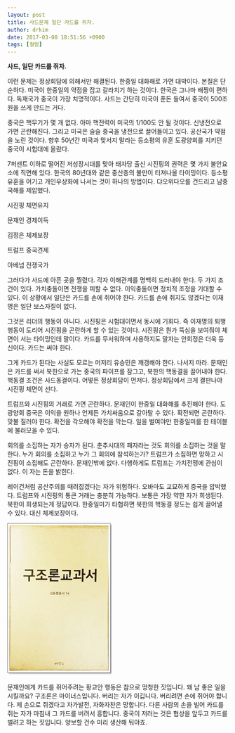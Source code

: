 ```yaml
---
layout: post
title: 사드문제 일단 카드를 쥐자.
author: drkim
date: 2017-03-08 18:51:56 +0900
tags: [컬럼]
---
```

**사드, 일단 카드를 쥐자.**

  


이런 문제는 정상회담에 의해서만 해결된다. 한중일 대화해로 가면 대박이다. 본질은 단순하다. 미국이 한중일의 약점을 잡고 갈라치기 하는 것이다. 한국은 그나마 배짱이 편하다. 독재국가 중국이 가장 치명적이다. 사드는 간단히 미국이 푼돈 들여서 중국이 500조 원을 쓰게 만드는 거다. 

  


중국은 핵무기가 몇 개 없다. 아마 핵전력이 미국의 1/100도 안 될 것이다. 신냉전으로 가면 곤란해진다. 그리고 미국은 슬슬 중국을 냉전으로 끌어들이고 있다. 공산국가 약점을 노린 것이다. 향후 50년간 미국과 맞서지 말라는 등소평의 유훈 도광양회를 지키던 중국이 시험대에 올랐다. 

  


7퍼센트 이하로 떨어진 저성장시대를 맞아 태자당 출신 시진핑의 권력은 몇 가지 불안요소에 직면해 있다. 한국의 80년대와 같은 중산층의 불만이 터져나올 타이밍이다. 등소평 유훈을 어기고 개인우상화에 나서는 것이 하나의 방법이다. 댜오위다오를 건드리고 남중국해를 제압했다. 

  


시진핑 체면유지  
      
문재인 경제이득

김정은 체제보장  
      
트럼프 중국견제  
      
아베넘 전쟁국가

  


그러다가 사드에 아픈 곳을 찔렸다. 각자 이해관계를 명백히 드러내야 한다. 두 가지 조건이 있다. 가치충돌이면 전쟁을 피할 수 없다. 이익충돌이면 정치적 조정을 기대할 수 있다. 이 상황에서 일단은 카드를 손에 쥐어야 한다. 카드를 손에 쥐지도 않겠다는 이재명은 일단 보스자질이 없다. 

  


그것은 리더의 행동이 아니다. 시진핑은 시험대이면서 동시에 기회다. 즉 이재명의 퇴행행동이 도리어 시진핑을 곤란하게 할 수 있는 것이다. 시진핑은 뭔가 뚝심을 보여줘야 체면이 서는 타이밍인데 말이다. 카드를 무서워하며 사용하지도 말자는 안희정은 더욱 등신이다. 카드는 써야 한다.

  


그게 카드가 된다는 사실도 모르는 머저리 유승민은 깨갱해야 한다. 나서지 마라. 문재인은 카드를 써서 북한으로 가는 중국의 파이프를 잠그고, 북한의 핵동결을 끌어내야 한다. 핵동결 조건은 사드동결이다. 어떻든 정상회담이 먼저다. 정상회담에서 크게 결판나야 시진핑 체면이 선다.

  


트럼프와 시진핑의 거래로 가면 곤란하다. 문재인이 한중일 대화해를 추진해야 한다. 도광양회 중국은 이익을 원하나 언제든 가치싸움으로 갈아탈 수 있다. 확전되면 곤란하다. 맞불 질러야 한다. 확전을 각오해야 확전을 막는다. 일을 벌여야만 한중일미를 한 테이블에 불러모을 수 있다. 

  


회의를 소집하는 자가 승자가 된다. 춘추시대의 패자라는 것도 회의를 소집하는 것을 말한다. 누가 회의를 소집하고 누가 그 회의에 참석하는가? 트럼프가 소집하면 망하고 시진핑이 소집해도 곤란하다. 문재인밖에 없다. 다행하게도 트럼프는 가치전쟁에 관심이 없다. 이 자는 돈을 밝힌다. 

  


레이건처럼 공산주의를 때려잡겠다는 자가 위험하다. 오바마도 교묘하게 중국을 압박했다. 트럼프와 시진핑의 통큰 거래는 충분히 가능하다. 보통은 가장 약한 자가 희생된다. 북한이 희생되는게 정답이다. 한중일미가 타협하면 북한의 핵동결 정도는 쉽게 끌어낼 수 있다. 대신 체제보장이다. 

  


  



 
![](/files/attach/images/199/512/817/20170108_234810.jpg) 

  


문재인에게 카드를 쥐어주려는 황교안 행동은 참으로 멍청한 짓입니다. 왜 남 좋은 일을 시킬까요? 구조론은 마이너스입니다. 버리는 자가 이깁니다. 버리려면 손에 쥐어야 합니다. 제 손으로 쥐겠다고 자가발전, 자화자찬은 망합니다. 다른 사람의 손을 빌어 카드를 쥐는 자가 마침내 그 카드를 버려서 흥합니다. 중국이 저러는 것은 협상을 앞두고 카드를 벌려고 하는 짓입니다. 양보할 건수 미리 생산해 둬야죠.